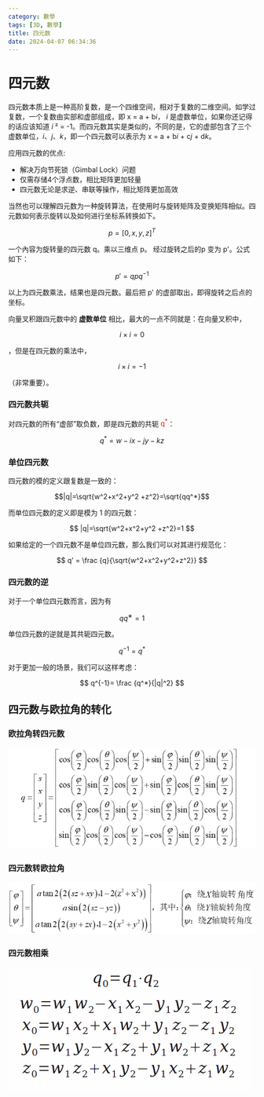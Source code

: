 ```yaml
---
category: 數學
tags: [3D, 數學]
title: 四元数
date: 2024-04-07 06:34:36
---
```


<style>
  table {
    width: 100%git clone https://github.com/hkdickyko/hkdickyko.github.io
    }
  td {
    vertical-align: center;
  }
  table.inputT{
    margin: 10px;
    width: auto;
    margin-left: auto;
    margin-right: auto;
    border: none;
  }
  input{
    text-align: center;
    padding: 0px 10px;
  }
  iframe{
    width: 100%;
    display: block;
    border-style:none;
  }
</style>

# 四元数

四元数本质上是一种高阶复数，是一个四维空间，相对于复数的二维空间。如学过复数，一个复数由实部和虚部组成，即 x = a + b*i*， *i* 是虚数单位，如果你还记得的话应该知道 *i* ² = -1。而四元数其实是类似的，不同的是，它的虚部包含了三个虚数单位，*i*、*j*、*k*，即一个四元数可以表示为 x = a + b*i* + c*j* + d*k*。


应用四元数的优点:

- 解决万向节死锁（Gimbal Lock）问题
- 仅需存储4个浮点数，相比矩阵更加轻量
- 四元数无论是求逆、串联等操作，相比矩阵更加高效


当然也可以理解四元数为一种旋转算法，在使用时与旋转矩阵及变换矩阵相似。四元数如何表示旋转以及如何进行坐标系转换如下。


$$
p=\left[0,x,y,z\right]^T
$$

一个內容为旋转量的四元数 q。乘以三维点 p。 经过旋转之后的p 变为 p'。公式如下：

$$
p'=qpq^{−1}
$$

以上为四元数乘法，结果也是四元数。最后把 p' 的虚部取出，即得旋转之后点的坐标。

向量叉积跟四元数中的 **虚数单位** 相比，最大的一点不同就是：在向量叉积中，

$$  i \times i = 0 $$

，但是在四元数的乘法中，

$$  i \times i = -1 $$

（非常重要）。


### 四元数共轭

对四元数的所有“虚部”取负数，即是四元数的共轭 <font color="#FF1000">q<sup>*</sup></font>：

$$
q^*=w-ix-jy-kz
$$

### 单位四元数

四元数的模的定义跟复数是一致的：

$$|q|=\sqrt{w^2+x^2+y^2 +z^2}=\sqrt{qq^*}$$

而单位四元数的定义即是模为 1 的四元数：

$$
|q|=\sqrt{w^2+x^2+y^2 +z^2}=1
$$

如果给定的一个四元数不是单位四元数，那么我们可以对其进行规范化：

$$
q' = \frac {q}{\sqrt{w^2+x^2+y^2+z^2}}
$$

### 四元数的逆

对于一个单位四元数而言，因为有

$$ q q^∗=1 $$

单位四元数的逆就是其共轭四元数。

$$ q^{-1}= q^* $$

对于更加一般的场景，我们可以这样考虑：


$$ q^{-1}= \frac {q^*}{|q|^2} $$

## 四元数与欧拉角的转化

### 欧拉角转四元数

![Alt x](../assets/img/3d/etoq.png)

### 四元数转欧拉角

![Alt x](../assets/img/3d/qtoe.png)


### 四元数相乘

![Alt x](../assets/img/3d/qxq.png)











